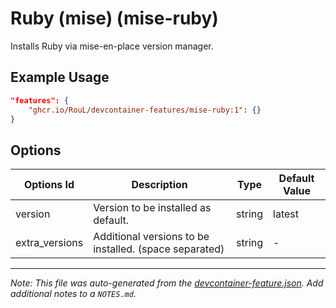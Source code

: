 
# Ruby (mise) (mise-ruby)

Installs Ruby via mise-en-place version manager.

## Example Usage

```json
"features": {
    "ghcr.io/RouL/devcontainer-features/mise-ruby:1": {}
}
```

## Options

| Options Id | Description | Type | Default Value |
|-----|-----|-----|-----|
| version | Version to be installed as default. | string | latest |
| extra_versions | Additional versions to be installed. (space separated) | string | - |



---

_Note: This file was auto-generated from the [devcontainer-feature.json](https://github.com/RouL/devcontainer-features/blob/main/src/mise-ruby/devcontainer-feature.json).  Add additional notes to a `NOTES.md`._
